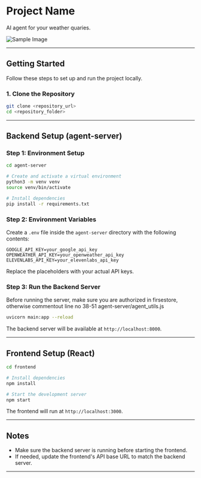 # Project Name

AI agent for your weather quaries. 

![Sample Image](https://media-hosting.imagekit.io/c442d061ca09431a/f40ea915-5596-4ce6-855e-332dcdf08d5d.jpeg?Expires=1841508272&Key-Pair-Id=K2ZIVPTIP2VGHC&Signature=lynYPomo-d1YBupABzmK1pbUDqOsRwGHnRRwXmsAq~bnGOZco7G4k4PujZj-8iDS0JOVIO39pln1JtjbAuUWIaq84gc17V2qlEF~SbE9Uytib5v2~6-B28UUivW9zny9QOMk3zMxwHUJ4YAmvydneKcUf7TQ2Ljb4gt1een3XcHkDgpEgE0MLrTNnO6GBPQthCcNKCg7MUPxp8S35oLsGSvSAGZxYZYSy9ZwoRy4vNq27JhXcSAyIwbOyXHupbf7CtrKGiZszmza3Ql4l53psI3AsLtN4lRhwTJqxSTtoMbs0sw2nbva9DwNeKlo6ufS7cFyHMuSAF03rIvtxNxQbA__)


---

## Getting Started

Follow these steps to set up and run the project locally.

### 1. Clone the Repository

```bash
git clone <repository_url>
cd <repository_folder>
```

---

## Backend Setup (agent-server)

### Step 1: Environment Setup

```bash
cd agent-server

# Create and activate a virtual environment
python3 -m venv venv
source venv/bin/activate

# Install dependencies
pip install -r requirements.txt
```

### Step 2: Environment Variables

Create a `.env` file inside the `agent-server` directory with the following contents:

```
GOOGLE_API_KEY=your_google_api_key
OPENWEATHER_API_KEY=your_openweather_api_key
ELEVENLABS_API_KEY=your_elevenlabs_api_key
```

Replace the placeholders with your actual API keys.

### Step 3: Run the Backend Server

Before running the server, make sure you are authorized in firsestore, otherwise commentout line no 38-51 agent-server/agent_utils.js

```bash
uvicorn main:app --reload
```

The backend server will be available at `http://localhost:8000`.

---

## Frontend Setup (React)

```bash
cd frontend

# Install dependencies
npm install

# Start the development server
npm start
```

The frontend will run at `http://localhost:3000`.

---

## Notes

- Make sure the backend server is running before starting the frontend.
- If needed, update the frontend's API base URL to match the backend server.

---
